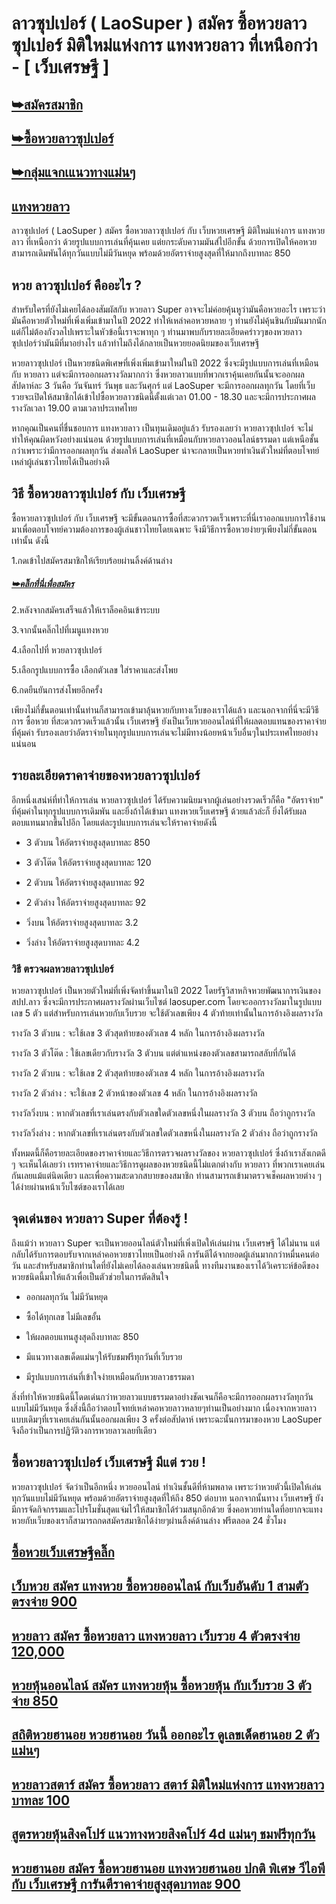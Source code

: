 # ลาวซุปเปอร์ ( LaoSuper ) สมัคร ซื้อหวยลาวซุปเปอร์ มิติใหม่แห่งการ แทงหวยลาว ที่เหนือกว่า - [ เว็บเศรษฐี ]
 
## [➥สมัครสมาชิก](https://www.xn--289-2ll3f3ai1h5d.com/register/@win289_m01)

## [➥ซื้อหวยลาวซุปเปอร์](https://www.xn--289-2ll3f3ai1h5d.com/register/@win289_m01)

## [➥กลุ่มแจกเแนวทางแม่นๆ](https://line.me/ti/g2/YGQ_hzE6BcCJyCj3iWqEkaPohShs3NEkX03VzQ?utm_source=invitation&utm_medium=link_copy&utm_campaign=default)
 
## [แทงหวยลาว](https://ruaygod.com/%e0%b8%ab%e0%b8%a7%e0%b8%a2%e0%b8%a5%e0%b8%b2%e0%b8%a7/)

ลาวซุปเปอร์ ( LaoSuper ) สมัคร ซื้อหวยลาวซุปเปอร์ กับ เว็บหวยเศรษฐี มิติใหม่แห่งการ แทงหวยลาว ที่เหนือกว่า ด้วยรูปแบบการเล่นที่คุ้นเคย แต่ยกระดับความมันส์ไปอีกขั้น ด้วยการเปิดให้คอหวยสามารถเดิมพันได้ทุกวันแบบไม่มีวันหยุด พร้อมด้วยอัตราจ่ายสูงสุดที่ให้มากถึงบาทละ 850

## หวย ลาวซุปเปอร์ คืออะไร ?

สำหรับใครที่ยังไม่เคยได้ลองสัมผัสกับ หวยลาว Super อาจจะไม่ค่อยคุ้นหูว่ามันคือหวยอะไร เพราะว่ามันคือหวยตัวใหม่ที่เพิ่งเพิ่มเข้ามาในปี 2022 ทำให้เหล่าคอหวยหลาย ๆ ท่านยังไม่คุ้นชินกับมันมากนัก แต่ก็ไม่ต้องกังวลไปเพราะในหัวข้อนี้เราจะพาทุก ๆ ท่านมาพบกับรายละเอียดคร่าวๆของหวยลาวซุปเปอร์ว่ามันมีที่มาอย่างไร แล้วทำไมถึงได้กลายเป็นหวยยอดนิยมของเว็บเศรษฐี

หวยลาวซุปเปอร์ เป็นหวยชนิดพิเศษที่เพิ่งเพิ่มเข้ามาใหม่ในปี 2022 ซึ่งจะมีรูปแบบการเล่นที่เหมือนกับ หวยลาว แต่จะมีการออกผลรางวัลมากกว่า ซึ่งหวยลาวแบบที่พวกเราคุ้นเคยกันนั้นจะออกผลสัปดาห์ละ 3 วันคือ วันจันทร์ วันพุธ และวันศุกร์ แต่ LaoSuper จะมีการออกผลทุกวัน โดยที่เว็บรวยจะเปิดให้สมาชิกได้เข้าไปซื้อหวยลาวชนิดนี้ตั้งแต่เวลา 01.00 - 18.30 และจะมีการประกาศผลรางวัลเวลา 19.00 ตามเวลาประเทศไทย

หากคุณเป็นคนที่ชื่นชอบการ แทงหวยลาว เป็นทุนเดิมอยู่แล้ว รับรองเลยว่า หวยลาวซุปเปอร์ จะไม่ทำให้คุณผิดหวังอย่างแน่นอน ด้วยรูปแบบการเล่นที่เหมือนกับหวยลาวออนไลน์ธรรมดา แต่เหนือชั้นกว่าเพราะว่ามีการออกผลทุกวัน ส่งผลให้ LaoSuper น่าจะกลายเป็นหวยทำเงินตัวใหม่ที่ตอบโจทย์เหล่าผู้เล่นชาวไทยได้เป็นอย่างดี

## วิธี ซื้อหวยลาวซุปเปอร์ กับ เว็บเศรษฐี

ซื้อหวยลาวซุปเปอร์ กับ เว็บเศรษฐี จะมีขั้นตอนการซื้อที่สะดวกรวดเร็วเพราะที่นี่เราออกแบบการใช้งานมาเพื่อตอบโจทย์ความต้องการของผู้เล่นชาวไทยโดยเฉพาะ จึงมีวิธีการซื้อหวยง่ายๆเพียงไม่กี่ขั้นตอนเท่านั้น ดังนี้

1.กดเข้าไปสมัครสมาชิกให้เรียบร้อยผ่านลิ้งค์ด้านล่าง

##### [➥คลิ๊กที่นี่เพื่อสมัคร](https://www.xn--289-2ll3f3ai1h5d.com/register/@win289_m01)

2.หลังจากสมัครเสร็จแล้วให้เราล็อคอินเข้าระบบ

3.จากนั้นคลิ๊กไปที่เมนูแทงหวย

4.เลือกไปที่ หวยลาวซุปเปอร์

5.เลือกรูปแบบการซื้อ เลือกตัวเลข ใส่ราคาและส่งโพย

6.กดยืนยันการส่งโพยอีกครั้ง

เพียงไม่กี่ขั้นตอนเท่านั้นท่านก็สามารถเข้ามาลุ้นหวยกับทางเว็บของเราได้แล้ว และนอกจากที่นี่จะมีวิธีการ ซื้อหวย ที่สะดวกรวดเร็วแล้วนั้น เว็บเศรษฐี ยังเป็นเว็บหวยออนไลน์ที่ให้ผลตอบแทนของราคาจ่ายที่คุ้มค่า รับรองเลยว่าอัตราจ่ายในทุกรูปแบบการเล่นจะไม่มีทางน้อยหน้าเว็บอื่นๆในประเทศไทยอย่างแน่นอน

## รายละเอียดราคาจ่ายของหวยลาวซุปเปอร์

อีกหนึ่งเสน่ห์ที่ทำให้การเล่น หวยลาวซุปเปอร์ ได้รับความนิยมจากผู้เล่นอย่างรวดเร็วก็คือ "อัตราจ่าย" ที่คุ้มค่าในทุกรูปแบบการเดิมพัน และยิ่งถ้าได้เข้ามา แทงหวยเว็บเศรษฐี ด้วยแล้วล่ะก็ ยิ่งได้รับผลตอบแทนมากขึ้นไปอีก โดยแต่ละรูปแบบการเล่นจะให้ราคาจ่ายดังนี้

- 3 ตัวบน	ให้อัตราจ่ายสูงสุดบาทละ	850

- 3 ตัวโต๊ด	ให้อัตราจ่ายสูงสุดบาทละ	120

- 2 ตัวบน	ให้อัตราจ่ายสูงสุดบาทละ	92

- 2 ตัวล่าง	ให้อัตราจ่ายสูงสุดบาทละ	92

- วิ่งบน	ให้อัตราจ่ายสูงสุดบาทละ	3.2

- วิ่งล่าง	ให้อัตราจ่ายสูงสุดบาทละ	4.2

### วิธี ตรวจผลหวยลาวซุปเปอร์

หวยลาวซุปเปอร์ เป็นหวยตัวใหม่ที่เพิ่งจัดทำขึ้นมาในปี 2022 โดยรัฐวิสาหกิจหวยพัฒนาการเงินของ สปป.ลาว ซึ่งจะมีการประกาศผลรางวัลผ่านเว็บไซต์ laosuper.com โดยจะออกรางวัลมาในรูปแบบเลข 5 ตัว แต่สำหรับการเล่นหวยกับเว็บรวย จะใช้ตัวเลขเพียง 4 ตัวท้ายเท่านั้นในการอ้างอิงผลรางวัล

รางวัล 3 ตัวบน : จะใช้เลข 3 ตัวสุดท้ายของตัวเลข 4 หลัก ในการอ้างอิงผลรางวัล

รางวัล 3 ตัวโต๊ด : ใช้เลขเดียวกับรางวัล 3 ตัวบน แต่ตำแหน่งของตัวเลขสามารถสลับที่กันได้

รางวัล 2 ตัวบน : จะใช้เลข 2 ตัวสุดท้ายของตัวเลข 4 หลัก ในการอ้างอิงผลรางวัล

รางวัล 2 ตัวล่าง : จะใช้เลข 2 ตัวหน้าของตัวเลข 4 หลัก ในการอ้างอิงผลรางวัล

รางวัลวิ่งบน : หากตัวเลขที่เราเล่นตรงกับตัวเลขใดตัวเลขหนึ่งในผลรางวัล 3 ตัวบน ถือว่าถูกรางวัล

รางวัลวิ่งล่าง : หากตัวเลขที่เราเล่นตรงกับตัวเลขใดตัวเลขหนึ่งในผลรางวัล 2 ตัวล่าง ถือว่าถูกรางวัล

ทั้งหมดนี้ก็คือรายละเอียดของราคาจ่ายและวิธีการตรวจผลรางวัลของ หวยลาวซุปเปอร์ ซึ่งถ้าเราสังเกตดี ๆ จะเห็นได้เลยว่า เรทราคาจ่ายและวิธีการดูผลของหวยชนิดนี้ไม่แตกต่างกับ หวยลาว ที่พวกเราเคยเล่นกันเลยแม้แต่นิดเดียว และเพื่อความสะดวกสบายของสมาชิก ท่านสามารถเข้ามาตรวจเช็คผลหวยต่าง ๆ ได้ง่ายผ่านหน้าเว็บไซต์ของเราได้เลย

## จุดเด่นของ หวยลาว Super ที่ต้องรู้ !

ถึงแม้ว่า หวยลาว Super จะเป็นหวยออนไลน์ตัวใหม่ที่เพิ่งเปิดให้เล่นผ่าน เว็บเศรษฐี ได้ไม่นาน แต่กลับได้รับการตอบรับจากเหล่าคอหวยชาวไทยเป็นอย่างดี การันตีได้จากยอดผู้เล่นมากกว่าหมื่นคนต่อวัน และสำหรับสมาชิกท่านใดที่ยังไม่เคยได้ลองเล่นหวยชนิดนี้ ทางทีมงานของเราได้วิเคราะห์ข้อดีของหวยชนิดนี้มาให้แล้วเพื่อเป็นตัวช่วยในการตัดสินใจ

- ออกผลทุกวัน ไม่มีวันหยุด

- ซื้อได้ทุกเลข ไม่มีเลขอั้น

- ให้ผลตอบแทนสูงสุดถึงบาทละ 850

- มีแนวทางเลขเด็ดแม่นๆให้รับชมฟรีทุกวันที่เว็บรวย

- มีรูปแบบการเล่นที่เข้าใจง่ายเหมือนกับหวยลาวธรรมดา

สิ่งที่ทำให้หวยชนิดนี้โดดเด่นกว่าหวยลาวแบบธรรมดาอย่างชัดเจนก็คือจะมีการออกผลรางวัลทุกวันแบบไม่มีวันหยุด ซึ่งสิ่งนี้ถือว่าตอบโจทย์เหล่าคอหวยลาวหลายๆท่านเป็นอย่างมาก เนื่องจากหวยลาวแบบเดิมๆที่เราเคยเล่นกันนั้นออกผลเพียง 3 ครั้งต่อสัปดาห์ เพราะฉะนั้นการมาของหวย LaoSuper จึงถือว่าเป็นการปฏิวัติวงการหวยลาวเลยทีเดียว

## ซื้อหวยลาวซุปเปอร์ เว็บเศรษฐี มีแต่ รวย !

หวยลาวซุปเปอร์ จัดว่าเป็นอีกหนึ่ง หวยออนไลน์ ทำเงินชั้นดีที่ห้ามพลาด เพราะว่าหวยตัวนี้เปิดให้เล่นทุกวันแบบไม่มีวันหยุด พร้อมด้วยอัตราจ่ายสูงสุดที่ให้ถึง 850 ต่อบาท นอกจากนั้นทาง เว็บเศรษฐี ยังมีการจัดกิจกรรมและโปรโมชั่นสุดแจ่มไว้ให้สมาชิกได้ร่วมสนุกอีกด้วย ซึ่งคอหวยท่านใดที่อยากจะแทงหวยกับเว็บของเราก็สามารถกดสมัครสมาชิกได้ง่ายๆผ่านลิ้งค์ด้านล่าง ฟรีตลอด 24 ชั่วโมง

## [ซื้อหวยเว็บเศรษฐีคลิ๊ก ](https://www.xn--289-2ll3f3ai1h5d.com/register/@win289_m01)

## [เว็บหวย สมัคร แทงหวย ซื้อหวยออนไลน์ กับเว็บอันดับ 1 สามตัวตรงจ่าย 900](https://atom.io/themes/%E0%B9%80%E0%B8%A7%E0%B9%87%E0%B8%9A%E0%B8%AB%E0%B8%A7%E0%B8%A2%20%E0%B8%AA%E0%B8%A1%E0%B8%B1%E0%B8%84%E0%B8%A3%20%E0%B9%81%E0%B8%97%E0%B8%87%E0%B8%AB%E0%B8%A7%E0%B8%A2%20%E0%B8%8B%E0%B8%B7%E0%B9%89%E0%B8%AD%E0%B8%AB%E0%B8%A7%E0%B8%A2%E0%B8%AD%E0%B8%AD%E0%B8%99%E0%B9%84%E0%B8%A5%E0%B8%99%E0%B9%8C%20%E0%B8%81%E0%B8%B1%E0%B8%9A%E0%B9%80%E0%B8%A7%E0%B9%87%E0%B8%9A%E0%B8%AD%E0%B8%B1%E0%B8%99%E0%B8%94%E0%B8%B1%E0%B8%9A%201%20%E0%B8%AA%E0%B8%B2%E0%B8%A1%E0%B8%95%E0%B8%B1%E0%B8%A7%E0%B8%95%E0%B8%A3%E0%B8%87%E0%B8%88%E0%B9%88%E0%B8%B2%E0%B8%A2%20900)

## [หวยลาว สมัคร ซื้อหวยลาว แทงหวยลาว เว็บรวย 4 ตัวตรงจ่าย 120,000](https://atom.io/themes/%E0%B8%AB%E0%B8%A7%E0%B8%A2%E0%B8%A5%E0%B8%B2%E0%B8%A7%20%E0%B8%AA%E0%B8%A1%E0%B8%B1%E0%B8%84%E0%B8%A3%20%E0%B8%8B%E0%B8%B7%E0%B9%89%E0%B8%AD%E0%B8%AB%E0%B8%A7%E0%B8%A2%E0%B8%A5%E0%B8%B2%E0%B8%A7%20%E0%B9%81%E0%B8%97%E0%B8%87%E0%B8%AB%E0%B8%A7%E0%B8%A2%E0%B8%A5%E0%B8%B2%E0%B8%A7%20%E0%B9%80%E0%B8%A7%E0%B9%87%E0%B8%9A%E0%B8%A3%E0%B8%A7%E0%B8%A2%204%20%E0%B8%95%E0%B8%B1%E0%B8%A7%E0%B8%95%E0%B8%A3%E0%B8%87%E0%B8%88%E0%B9%88%E0%B8%B2%E0%B8%A2%20120,000)

## [หวยหุ้นออนไลน์ สมัคร แทงหวยหุ้น ซื้อหวยหุ้น กับเว็บรวย 3 ตัวจ่าย 850](https://atom.io/packages/%E0%B8%AB%E0%B8%A7%E0%B8%A2%E0%B8%AB%E0%B8%B8%E0%B9%89%E0%B8%99%E0%B8%AD%E0%B8%AD%E0%B8%99%E0%B9%84%E0%B8%A5%E0%B8%99%E0%B9%8C%20%E0%B8%AA%E0%B8%A1%E0%B8%B1%E0%B8%84%E0%B8%A3%20%E0%B9%81%E0%B8%97%E0%B8%87%E0%B8%AB%E0%B8%A7%E0%B8%A2%E0%B8%AB%E0%B8%B8%E0%B9%89%E0%B8%99%20%E0%B8%8B%E0%B8%B7%E0%B9%89%E0%B8%AD%E0%B8%AB%E0%B8%A7%E0%B8%A2%E0%B8%AB%E0%B8%B8%E0%B9%89%E0%B8%99%20%E0%B8%81%E0%B8%B1%E0%B8%9A%E0%B9%80%E0%B8%A7%E0%B9%87%E0%B8%9A%E0%B8%A3%E0%B8%A7%E0%B8%A2%203%20%E0%B8%95%E0%B8%B1%E0%B8%A7%E0%B8%88%E0%B9%88%E0%B8%B2%E0%B8%A2%20850)

## [สถิติหวยฮานอย หวยฮานอย วันนี้ ออกอะไร ดูเลขเด็ดฮานอย 2 ตัวแม่นๆ ](https://atom.io/packages/%E0%B8%AA%E0%B8%96%E0%B8%B4%E0%B8%95%E0%B8%B4%E0%B8%AB%E0%B8%A7%E0%B8%A2%E0%B8%AE%E0%B8%B2%E0%B8%99%E0%B8%AD%E0%B8%A2%20%E0%B8%AB%E0%B8%A7%E0%B8%A2%E0%B8%AE%E0%B8%B2%E0%B8%99%E0%B8%AD%E0%B8%A2%20%E0%B8%A7%E0%B8%B1%E0%B8%99%E0%B8%99%E0%B8%B5%E0%B9%89%20%E0%B8%AD%E0%B8%AD%E0%B8%81%E0%B8%AD%E0%B8%B0%E0%B9%84%E0%B8%A3%20%E0%B8%94%E0%B8%B9%E0%B9%80%E0%B8%A5%E0%B8%82%E0%B9%80%E0%B8%94%E0%B9%87%E0%B8%94%E0%B8%AE%E0%B8%B2%E0%B8%99%E0%B8%AD%E0%B8%A2%202%20%E0%B8%95%E0%B8%B1%E0%B8%A7%E0%B9%81%E0%B8%A1%E0%B9%88%E0%B8%99%E0%B9%86)

## [หวยลาวสตาร์ สมัคร ซื้อหวยลาว สตาร์ มิติใหม่แห่งการ แทงหวยลาว บาทละ 100 ](https://atom.io/packages/%E0%B8%AB%E0%B8%A7%E0%B8%A2%E0%B8%A5%E0%B8%B2%E0%B8%A7%E0%B8%AA%E0%B8%95%E0%B8%B2%E0%B8%A3%E0%B9%8C%20%E0%B8%AA%E0%B8%A1%E0%B8%B1%E0%B8%84%E0%B8%A3%20%E0%B8%8B%E0%B8%B7%E0%B9%89%E0%B8%AD%E0%B8%AB%E0%B8%A7%E0%B8%A2%E0%B8%A5%E0%B8%B2%E0%B8%A7%20%E0%B8%AA%E0%B8%95%E0%B8%B2%E0%B8%A3%E0%B9%8C%20%E0%B8%A1%E0%B8%B4%E0%B8%95%E0%B8%B4%E0%B9%83%E0%B8%AB%E0%B8%A1%E0%B9%88%E0%B9%81%E0%B8%AB%E0%B9%88%E0%B8%87%E0%B8%81%E0%B8%B2%E0%B8%A3%20%E0%B9%81%E0%B8%97%E0%B8%87%E0%B8%AB%E0%B8%A7%E0%B8%A2%E0%B8%A5%E0%B8%B2%E0%B8%A7%20%E0%B8%9A%E0%B8%B2%E0%B8%97%E0%B8%A5%E0%B8%B0%20100)

## [สูตรหวยหุ้นสิงคโปร์ แนวทางหวยสิงคโปร์ 4d แม่นๆ ชมฟรีทุกวัน ](https://atom.io/packages/%E0%B8%AA%E0%B8%B9%E0%B8%95%E0%B8%A3%E0%B8%AB%E0%B8%A7%E0%B8%A2%E0%B8%AB%E0%B8%B8%E0%B9%89%E0%B8%99%E0%B8%AA%E0%B8%B4%E0%B8%87%E0%B8%84%E0%B9%82%E0%B8%9B%E0%B8%A3%E0%B9%8C%20%E0%B9%81%E0%B8%99%E0%B8%A7%E0%B8%97%E0%B8%B2%E0%B8%87%E0%B8%AB%E0%B8%A7%E0%B8%A2%E0%B8%AA%E0%B8%B4%E0%B8%87%E0%B8%84%E0%B9%82%E0%B8%9B%E0%B8%A3%E0%B9%8C%204d%20%E0%B9%81%E0%B8%A1%E0%B9%88%E0%B8%99%E0%B9%86%20%E0%B8%8A%E0%B8%A1%E0%B8%9F%E0%B8%A3%E0%B8%B5%E0%B8%97%E0%B8%B8%E0%B8%81%E0%B8%A7%E0%B8%B1%E0%B8%99)

## [หวยฮานอย สมัคร ซื้อหวยฮานอย แทงหวยฮานอย ปกติ พิเศษ วีไอพี กับ เว็บเศรษฐี การันตีราคาจ่ายสูงสุดบาทละ 900](https://atom.io/themes/%E0%B8%AB%E0%B8%A7%E0%B8%A2%E0%B8%AE%E0%B8%B2%E0%B8%99%E0%B8%AD%E0%B8%A2%20%E0%B8%AA%E0%B8%A1%E0%B8%B1%E0%B8%84%E0%B8%A3%20%E0%B8%8B%E0%B8%B7%E0%B9%89%E0%B8%AD%E0%B8%AB%E0%B8%A7%E0%B8%A2%E0%B8%AE%E0%B8%B2%E0%B8%99%E0%B8%AD%E0%B8%A2%20%E0%B9%81%E0%B8%97%E0%B8%87%E0%B8%AB%E0%B8%A7%E0%B8%A2%E0%B8%AE%E0%B8%B2%E0%B8%99%E0%B8%AD%E0%B8%A2%20%E0%B8%9B%E0%B8%81%E0%B8%95%E0%B8%B4%20%E0%B8%9E%E0%B8%B4%E0%B9%80%E0%B8%A8%E0%B8%A9%20%E0%B8%A7%E0%B8%B5%E0%B9%84%E0%B8%AD%E0%B8%9E%E0%B8%B5%20%E0%B8%81%E0%B8%B1%E0%B8%9A%20%E0%B9%80%E0%B8%A7%E0%B9%87%E0%B8%9A%E0%B9%80%E0%B8%A8%E0%B8%A3%E0%B8%A9%E0%B8%90%E0%B8%B5%20%E0%B8%81%E0%B8%B2%E0%B8%A3%E0%B8%B1%E0%B8%99%E0%B8%95%E0%B8%B5%E0%B8%A3%E0%B8%B2%E0%B8%84%E0%B8%B2%E0%B8%88%E0%B9%88%E0%B8%B2%E0%B8%A2%E0%B8%AA%E0%B8%B9%E0%B8%87%E0%B8%AA%E0%B8%B8%E0%B8%94%E0%B8%9A%E0%B8%B2%E0%B8%97%E0%B8%A5%E0%B8%B0%20900)